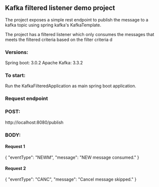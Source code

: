 ## Kafka filtered listener demo project

The project exposes a simple rest endpoint to publish the message to a kafka topic using spring kafka's KafkaTemplate.

The project has a filtered listener which only consumes the messages that meets the filtered criteria based on the filter criteria d

### Versions:
Spring boot: 3.0.2
Apache Kafka: 3.3.2


### To start:
Run the KafkaFilteredApplication as main spring boot application.


### Request endpoint
### POST:
http://localhost:8080/publish

### BODY:
#### Request 1
{
"eventType": "NEWM",
"message": "NEW message consumed."
}

#### Request 2
{
"eventType": "CANC",
"message": "Cancel message skipped."
}



    

